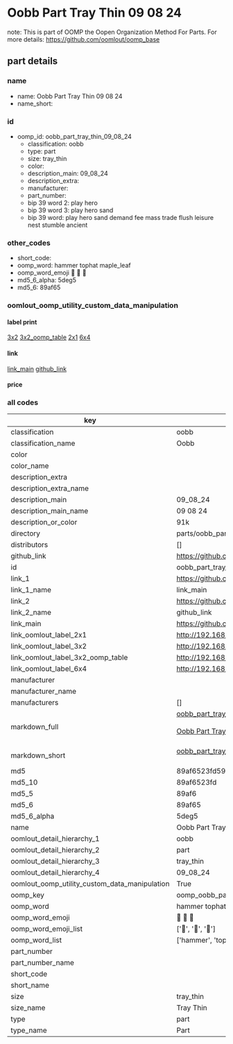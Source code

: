 # Oobb Part Tray Thin 09 08 24  

note: This is part of OOMP the Oopen Organization Method For Parts. For more details: https://github.com/oomlout/oomp_base

##  part details





### name
* name: Oobb Part Tray Thin 09 08 24
* name_short: 
### id
* oomp_id: oobb_part_tray_thin_09_08_24
  * classification: oobb
  * type: part
  * size: tray_thin
  * color: 
  * description_main: 09_08_24
  * description_extra: 
  * manufacturer: 
  * part_number: 
  * bip 39 word 2: play hero
  * bip 39 word 3: play hero sand
  * bip 39 word: play hero sand demand fee mass trade flush leisure nest stumble ancient

### other_codes
* short_code: 
* oomp_word: hammer tophat maple_leaf
* oomp_word_emoji :hammer: :tophat: :maple_leaf:
* md5_6_alpha: 5deg5
* md5_6: 89af65






### oomlout_oomp_utility_custom_data_manipulation
#### label print
[3x2](http://192.168.1.245:1112/?label=oomp%205deg5)
[3x2_oomp_table](http://192.168.1.107:1112/?label=oomp%205deg5)
[2x1](http://192.168.1.242:1112/?label=oomp%205deg5)
[6x4](http://192.168.1.55:1112/?label=oomp%205deg5)    

#### link

[link_main](https://github.com/oomlout/oomlout_oomp_current_version_messy/tree/main/parts/oobb_part_tray_thin_09_08_24) [github_link](https://github.com/oomlout/oomlout_oomp_part_src/tree/main/parts/oobb_part_tray_thin_09_08_24)                             

#### price







### all codes 
| key | value |  
| --- | --- |  
| classification | oobb |  
| classification_name | Oobb |  
| color |  |  
| color_name |  |  
| description_extra |  |  
| description_extra_name |  |  
| description_main | 09_08_24 |  
| description_main_name | 09 08 24 |  
| description_or_color | 91k |  
| directory | parts/oobb_part_tray_thin_09_08_24 |  
| distributors | [] |  
| github_link | https://github.com/oomlout/oomlout_oomp_part_src/tree/main/parts/oobb_part_tray_thin_09_08_24 |  
| id | oobb_part_tray_thin_09_08_24 |  
| link_1 | https://github.com/oomlout/oomlout_oomp_current_version_messy/tree/main/parts/oobb_part_tray_thin_09_08_24 |  
| link_1_name | link_main |  
| link_2 | https://github.com/oomlout/oomlout_oomp_part_src/tree/main/parts/oobb_part_tray_thin_09_08_24 |  
| link_2_name | github_link |  
| link_main | https://github.com/oomlout/oomlout_oomp_current_version_messy/tree/main/parts/oobb_part_tray_thin_09_08_24 |  
| link_oomlout_label_2x1 | http://192.168.1.242:1112/?label=oomp%205deg5 |  
| link_oomlout_label_3x2 | http://192.168.1.245:1112/?label=oomp%205deg5 |  
| link_oomlout_label_3x2_oomp_table | http://192.168.1.107:1112/?label=oomp%205deg5 |  
| link_oomlout_label_6x4 | http://192.168.1.55:1112/?label=oomp%205deg5 |  
| manufacturer |  |  
| manufacturer_name |  |  
| manufacturers | [] |  
| markdown_full | [oobb_part_tray_thin_09_08_24](https://github.com/oomlout/oomlout_oomp_current_version_messy/tree/main/parts/oobb_part_tray_thin_09_08_24)<br>[](https://github.com/oomlout/oomlout_oomp_current_version_messy/tree/main/parts/oobb_part_tray_thin_09_08_24)<br>[Oobb Part Tray Thin 09 08 24](https://github.com/oomlout/oomlout_oomp_current_version_messy/tree/main/parts/oobb_part_tray_thin_09_08_24)<br><br> |  
| markdown_short | [oobb_part_tray_thin_09_08_24](https://github.com/oomlout/oomlout_oomp_current_version_messy/tree/main/parts/oobb_part_tray_thin_09_08_24)<br><br> |  
| md5 | 89af6523fd59dcd6222a43a37e5ad532 |  
| md5_10 | 89af6523fd |  
| md5_5 | 89af6 |  
| md5_6 | 89af65 |  
| md5_6_alpha | 5deg5 |  
| name | Oobb Part Tray Thin 09 08 24 |  
| oomlout_detail_hierarchy_1 | oobb |  
| oomlout_detail_hierarchy_2 | part |  
| oomlout_detail_hierarchy_3 | tray_thin |  
| oomlout_detail_hierarchy_4 | 09_08_24 |  
| oomlout_oomp_utility_custom_data_manipulation | True |  
| oomp_key | oomp_oobb_part_tray_thin_09_08_24 |  
| oomp_word | hammer tophat maple_leaf |  
| oomp_word_emoji | :hammer: :tophat: :maple_leaf: |  
| oomp_word_emoji_list | [':hammer:', ':tophat:', ':maple_leaf:'] |  
| oomp_word_list | ['hammer', 'tophat', 'maple_leaf'] |  
| part_number |  |  
| part_number_name |  |  
| short_code |  |  
| short_name |  |  
| size | tray_thin |  
| size_name | Tray Thin |  
| type | part |  
| type_name | Part |  

